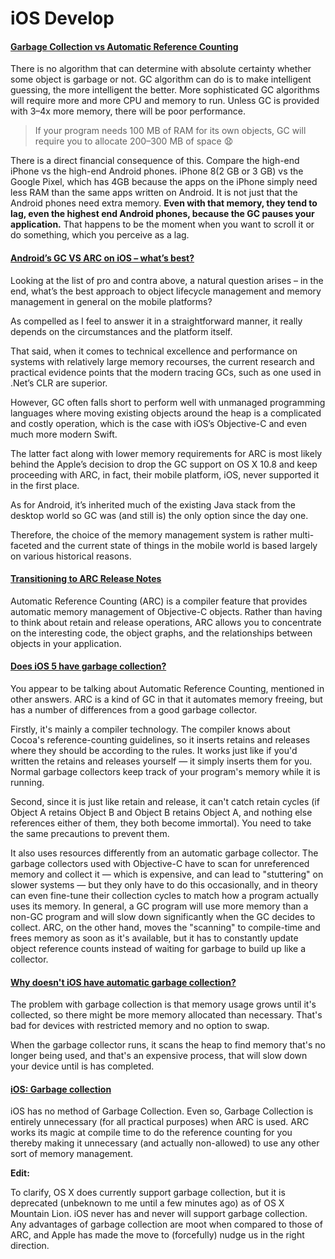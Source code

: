 # iOS Develop

#### [Garbage Collection vs Automatic Reference Counting](https://medium.com/computed-comparisons/garbage-collection-vs-automatic-reference-counting-a420bd4c7c81)

There is no algorithm that can determine with absolute certainty whether some object is garbage or not. GC algorithm can do is to make intelligent guessing, the more intelligent the better. More sophisticated GC algorithms will require more and more CPU and memory to run. Unless GC is provided with 3–4x more memory, there will be poor performance.

> If your program needs 100 MB of RAM for its own objects, GC will require you to allocate 200–300 MB of space 😧

There is a direct financial consequence of this. Compare the high-end iPhone vs the high-end Android phones. iPhone 8(2 GB or 3 GB) vs the Google Pixel, which has 4GB because the apps on the iPhone simply need less RAM than the same apps written on Android. It is not just that the Android phones need extra memory. **Even with that memory, they tend to lag, even the highest end Android phones, because the GC pauses your application.** That happens to be the moment when you want to scroll it or do something, which you perceive as a lag.

#### [Android’s GC VS ARC on iOS – what’s best?](https://exaud.com/androids-gc-vs-arc-ios-whats-best/)

Looking at the list of pro and contra above, a natural question arises – in the end, what’s the best approach to object lifecycle management and memory management in general on the mobile platforms?

As compelled as I feel to answer it in a straightforward manner, it really depends on the circumstances and the platform itself.

That said, when it comes to technical excellence and performance on systems with relatively large memory recourses, the current research and practical evidence points that the modern tracing GCs, such as one used in .Net’s CLR are superior.

However, GC often falls short to perform well with unmanaged programming languages where moving existing objects around the heap is a complicated and costly operation, which is the case with iOS’s Objective-C and even much more modern Swift.

The latter fact along with lower memory requirements for ARC is most likely behind the Apple’s decision to drop the GC support on OS X 10.8 and keep proceeding with ARC, in fact, their mobile platform, iOS, never supported it in the first place.

As for Android, it’s inherited much of the existing Java stack from the desktop world so GC was (and still is) the only option since the day one.

Therefore, the choice of the memory management system is rather multi-faceted and the current state of things in the mobile world is based largely on various historical reasons.

#### [Transitioning to ARC Release Notes](https://developer.apple.com/library/archive/releasenotes/ObjectiveC/RN-TransitioningToARC/Introduction/Introduction.html#//apple_ref/doc/uid/TP40011226)

Automatic Reference Counting (ARC) is a compiler feature that provides automatic memory management of Objective-C objects. Rather than having to think about retain and release operations, ARC allows you to concentrate on the interesting code, the object graphs, and the relationships between objects in your application.

#### [Does iOS 5 have garbage collection?](https://stackoverflow.com/a/6577366)

You appear to be talking about Automatic Reference Counting, mentioned in other answers. ARC is a kind of GC in that it automates memory freeing, but has a number of differences from a good garbage collector.

Firstly, it's mainly a compiler technology. The compiler knows about Cocoa's reference-counting guidelines, so it inserts retains and releases where they should be according to the rules. It works just like if you'd written the retains and releases yourself — it simply inserts them for you. Normal garbage collectors keep track of your program's memory while it is running.

Second, since it is just like retain and release, it can't catch retain cycles (if Object A retains Object B and Object B retains Object A, and nothing else references either of them, they both become immortal). You need to take the same precautions to prevent them.

It also uses resources differently from an automatic garbage collector. The garbage collectors used with Objective-C have to scan for unreferenced memory and collect it — which is expensive, and can lead to "stuttering" on slower systems — but they only have to do this occasionally, and in theory can even fine-tune their collection cycles to match how a program actually uses its memory. In general, a GC program will use more memory than a non-GC program and will slow down significantly when the GC decides to collect. ARC, on the other hand, moves the "scanning" to compile-time and frees memory as soon as it's available, but it has to constantly update object reference counts instead of waiting for garbage to build up like a collector.

#### [Why doesn't iOS have automatic garbage collection?](https://stackoverflow.com/a/6385380)

The problem with garbage collection is that memory usage grows until it's collected, so there might be more memory allocated than necessary. That's bad for devices with restricted memory and no option to swap.

When the garbage collector runs, it scans the heap to find memory that's no longer being used, and that's an expensive process, that will slow down your device until is has completed.

#### [iOS: Garbage collection](https://stackoverflow.com/questions/12811767/ios-garbage-collection)

iOS has no method of Garbage Collection. Even so, Garbage Collection is entirely unnecessary (for all practical purposes) when ARC is used. ARC works its magic at compile time to do the reference counting for you thereby making it unnecessary (and actually non-allowed) to use any other sort of memory management.

**Edit:**

To clarify, OS X does currently support garbage collection, but it is deprecated (unbeknown to me until a few minutes ago) as of OS X Mountain Lion. iOS never has and never will support garbage collection. Any advantages of garbage collection are moot when compared to those of ARC, and Apple has made the move to (forcefully) nudge us in the right direction.

